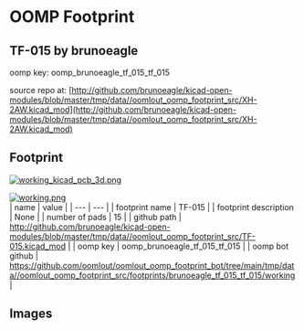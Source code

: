 # OOMP Footprint  
## TF-015  by brunoeagle  
  
oomp key: oomp_brunoeagle_tf_015_tf_015  
  
source repo at: [http://github.com/brunoeagle/kicad-open-modules/blob/master/tmp/data//oomlout_oomp_footprint_src/XH-2AW.kicad_mod](http://github.com/brunoeagle/kicad-open-modules/blob/master/tmp/data//oomlout_oomp_footprint_src/XH-2AW.kicad_mod)  
## Footprint  
  
[![working_kicad_pcb_3d.png](working_kicad_pcb_3d_600.png)](working_kicad_pcb_3d.png)  
  
[![working.png](working_600.png)](working.png)  
| name | value | 
| --- | --- | 
| footprint name | TF-015 | 
| footprint description | None | 
| number of pads | 15 | 
| github path | http://github.com/brunoeagle/kicad-open-modules/blob/master/tmp/data//oomlout_oomp_footprint_src/TF-015.kicad_mod | 
| oomp key | oomp_brunoeagle_tf_015_tf_015 | 
| oomp bot github | https://github.com/oomlout/oomlout_oomp_footprint_bot/tree/main/tmp/data//oomlout_oomp_footprint_src/footprints/brunoeagle_tf_015_tf_015/working | 
## Images  
